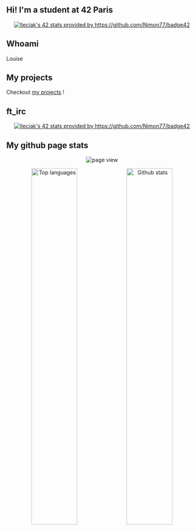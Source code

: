 ## Hi! I'm a student at 42 Paris

<p align="center">
	<a href="https://github.com/LouiseLeciak/COMMON-CORE-42">
	<img src="https://badge.nimon.fr/api/v2/cm3y9cjkx1204001l6bhfoyb1y/stats?cursusId=21&coalitionId=48" alt="lleciak's 42 stats provided by https://github.com/Nimon77/badge42" /></a>
</p>

## Whoami

Louise


## My projects

Checkout <a href="https://github.com/LouiseLeciak/COMMON-CORE-42">my projects</a> ! 

## ft_irc 
<p align="center">
	<a href="https://github.com/LouiseLeciak/COMMON-CORE-42">
	<img src="https://badge.nimon.fr/api/v2/cm3y9cjkx1204001l6bhfoyb1y/project/4039887" alt="lleciak's 42 stats provided by https://github.com/Nimon77/badge42" /></a>

## My github page stats
<p align="center">
	<!-- page view -->
	<img align="center"
		alt="page view"
		src="https://komarev.com/ghpvc/?username=LouiseLeciak&style=for-the-badge&abbreviated=true"
	/>
</p>

<div align="center">
	<p align="center">
		<img
			width="49%"
			alt="Top languages"
			loading="eager"
			src="https://github-readme-stats-git-master-lleciak-projects.vercel.app/api/top-langs/?username=louiseleciak&hide=java,html,css,roff&layout=compact&theme=tokyonight&hide_title=false"
		/>
		<img 
			width="49%"
			alt="Github stats"
			loading="eager"
			src="https://github-readme-stats-git-master-lleciak-projects.vercel.app/api?username=louiseleciak&theme=tokyonight&show_icons=true&hide_rank=true&hide=issues&hide_title=false"
		/>
</div>

